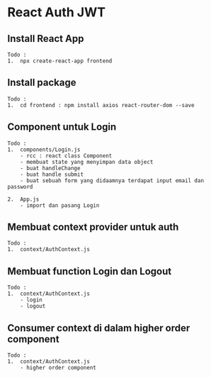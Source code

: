 # React Auth JWT

## Install React App

    Todo :
    1.  npx create-react-app frontend

## Install package

    Todo :
    1.  cd frontend : npm install axios react-router-dom --save

## Component untuk Login

    Todo :
    1.  components/Login.js
        - rcc : react class Component
        - membuat state yang menyimpan data object
        - buat handleChange
        - buat handle submit
        - buat sebuah form yang didaamnya terdapat input email dan password

    2.  App.js
        - import dan pasang Login

## Membuat context provider untuk auth

    Todo :
    1.  context/AuthContext.js

## Membuat function Login dan Logout

    Todo :
    1.  context/AuthContext.js
        - login
        - logout

## Consumer context di dalam higher order component

    Todo :
    1.  context/AuthContext.js
        - higher order component

